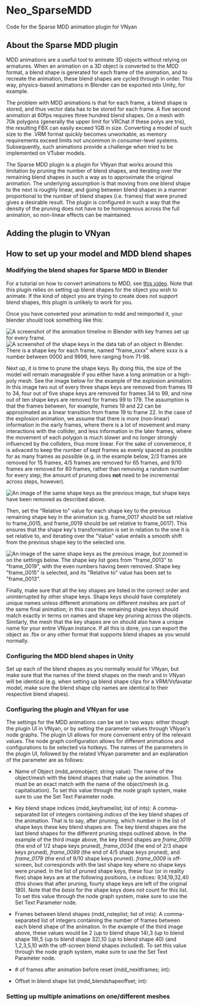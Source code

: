 # Neo_SparseMDD
Code for the Sparse MDD animation plugin for VNyan

## About the Sparse MDD plugin
MDD animations are a useful tool to animate 3D objects without relying on armatures. When an animation on a 3D object is converted to the MDD format, a blend shape is gererated for each frame of the animation, and to recreate the animation, these blend shapes are cycled through in order. This way, physics-based animations in Blender can be exported into Unity, for example.

The problem with MDD animations is that for each frame, a blend shape is stored, and thus vector data has to be stored for each frame. A five second animation at 60fps requires three hundred blend shapes. On a mesh with 70k polygons (generally the upper limit for VRChat if these polys are tris), the resulting FBX can easily exceed 1GB in size. Converting a model of such size to the .VRM format quickly becomes unworkable, as memory requirements exceed limits not uncommon in consumer-level systems. Subsequently, such animations provide a challenge when tried to be implemented on VTuber models.

The Sparse MDD plugin is a plugin for VNyan that works around this limitation by pruning the number of blend shapes, and iterating over the remaining blend shapes in such a way as to approximate the original animation. The underlying assumption is that moving from one blend shape to the next is roughly linear, and going between blend shapes in a manner proportional to the number of blend shapes (i.e. frames) that were pruned gives a desirable result. The plugin is configured in such a way that the density of the pruning does not have to be homogenous across the full animation, so non-linear effects can be maintained. 
<!--Insert example of explosion with indication of non-linear relation between frames at start and linear at the end-->

## Adding the plugin to VNyan
<!--Insert link to Itch and instructions to add the contents to the Asssets folder-->

## How to set up your model and MDD blend shapes
### Modifying the blend shapes for Sparse MDD in Blender
For a tutorial on how to convert animations to MDD, see [this video](https://www.youtube.com/watch?v=sdl-jpZ0NR0&). Note that this plugin relies on setting up blend shapes for the object you wish to animate. If the kind of object you are trying to create does not support blend shapes, this plugin is unlikely to work for you. 

Once you have converted your animation to mdd and reimported it, your blender should look something like this:

![A screenshot of the animation timeline in Blender with key frames set up for every frame.](/images/MDD_tutorial1.png)
![A screenshot of the shape keys in the data tab of an object in Blender. There is a shape key for each frame, named "frame_xxxx" where xxxx is a number between 0000 and 9999, here ranging from 71-98.](/images/MDD_tutorial2.png)

Next up, it is time to prune the shape keys. By doing this, the size of the model will remain manageable if you either have a long animation or a high-poly mesh. See the image below for the example of the explosion animation. In this image two out of every three shape keys are removed from frames 19 to 34, four out of five shape keys are removed for frames 34 to 99, and nine out of ten shape keys are removed for frames 99 to 179. The assumption is that the frames between, for example, frames 19 and 22 can be approximated as a linear transition from frame 19 to frame 22. In the case of the explosion animation, we assume that there is more (non-linear) information in the early frames, where there is a lot of movement and many interactions with the collider, and less information in the later frames, where the movement of each polygon is much slower and no longer strongly influenced by the colliders, thus more linear. For the sake of convenience, it is advaced to keep the number of kept frames as evenly spaced as possible for as many frames as possible (e.g. in the example below, 2/3 frames are removed for 15 frames, 4/5 frames are removed for 65 frames, and 9/10 frames are removed for 80 frames, rather than removing a random number for every step; the amount of pruning does __not__ need to be incremental across steps, however).

![An image of the same shape keys as the previous image, but shape keys have been removed as described above.](/images/MDD_tutorial3.png)

Then, set the "Relative to" value for each shape key to the previous remaining shape key in the animation (e.g. frame_0017 should be set relative to frame_0015, and frame_0019 should be set relative to frame_0017). This ensures that the shape key's transformation is set in relation to the one it is set relative to, and iterating over the "Value" value entails a smooth shift from the previous shape key to the selected one.

![An image of the same shape keys as the previous image, but zoomed in on the settings below. The shape key list goes from "frame_0013" to "frame_0019", with the even numbers having been removed. Shape key "frame_0015" is selected, and its "Relative to" value has been set to "frame_0013".](/images/MDD_tutorial4.png)

Finally, make sure that all the key shapes are listed in the correct order and uninterrupted by other shape keys. Shape keys should have completely unique names unless different animations on different meshes are part of the same final animation; in this case the remaining shape keys should match exactly in terms on names and shape key pruning across the objects. Similarly, the mesh that the key shapes are on should also have a unique name for your entire VNyan instance. If all this is done, you can export the object as .fbx or any other format that supports blend shapes as you would normally.

### Configuring the MDD blend shapes in Unity
Set up each of the blend shapes as you normally would for VNyan, but make sure that the names of the blend shapes on the mesh and in VNyan will be identical (e.g. when setting up blend shape clips for a VRM/Vsfavatar model, make sure the blend shape clip names are identical to their respective blend shapes).

### Configuring the plugin and VNyan for use
The settings for the MDD animations can be set in two ways: either though the plugin UI in VNyan, or by setting the parameter values through VNyan's node graphs. The plugin UI allows for more convenient entry of the relevant values. The node graph configuration allows for different animations and configurations to be selected via hotkeys. The names of the parameters in the plugin UI, followed by the related VNyan parameter and an explanation of the parameter are as follows:

- Name of Object (mdd_animobject; string value):
  The name of the object/mesh with the blend shapes that make up the animation. This must be an exact match with the name of the object/mesh (e.g. capitalisation). To set this value through the node graph system, make sure to use the Set Text Parameter node.

- Key blend shape indices (mdd_keyframelist; list of ints):
  A comma-separated list of integers containing _indices_ of the key blend shapes of the animation. That is to say, after pruning, which number in the list of shape keys these key blend shapes are. The key blend shapes are the last blend shapes for the different pruning steps outlined above. In the example of the third image above, the key blend shapes are _frame_0019_ (the end of 1/2 shape keys pruned), _frame_0034_ (the end of 2/3 shape keys pruned), _frame_0099_ (the end of 4/5 shape keys pruned), and _frame_0179_ (the end of 9/10 shape keys pruned). _frame_0009_ is off-screen, but corresponds with the last shape key where no shape keys were pruned. In the list of pruned shape keys, these four (or in reality five) shape keys are at the following positions, i.e indices: 9,14,19,32,40 (this shows that after pruning, fourty shape keys are left of the original 180). Note that the _basis_ for the shape keys does not count for this list. To set this value through the node graph system, make sure to use the Set Text Parameter node.

- Frames between blend shapes (mdd_nsteplist; list of ints):
  A comma-separated list of integers containing the number of frames between each blend shape of the animation. In the example of the third image above, these values would be 2 (up to blend shape 14),3 (up to blend shape 19),5 (up to blend shape 32),10 (up to blend shape 40) (and 1,2,3,5,10 with the off-screen blend shapes included). To set this value through the node graph system, make sure to use the Set Text Parameter node.

- \# of frames after animation before reset (mdd_nexitframes; int):

- Offset in blend shape list (mdd_blendshapeoffset; int):

### Setting up multiple animations on one/different meshes
